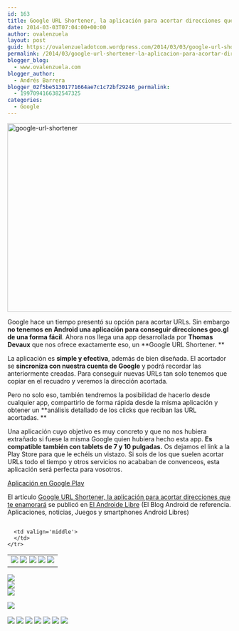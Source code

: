 ```yaml
---
id: 163
title: Google URL Shortener, la aplicación para acortar direcciones que te enamorará
date: 2014-03-03T07:04:00+00:00
author: ovalenzuela
layout: post
guid: https://ovalenzueladotcom.wordpress.com/2014/03/03/google-url-shortener-la-aplicacion-para-acortar-direcciones-que-te-enamorara
permalink: /2014/03/google-url-shortener-la-aplicacion-para-acortar-direcciones-que-te-enamorara.html
blogger_blog:
  - www.ovalenzuela.com
blogger_author:
  - Andrés Barrera
blogger_02f5be51301771664ae7c1c72bf29246_permalink:
  - 1997094166382547325
categories:
  - Google
---
```

[<img class="size-full wp-image-129596 aligncenter" alt="google-url-shortener" src="http://www.elandroidelibre.com/wp-content/uploads/2014/03/google-url-shortener.png" width="680" height="423" />](http://www.elandroidelibre.com/wp-content/uploads/2014/03/google-url-shortener.png)

Google hace un tiempo presentó su opción para acortar URLs. Sin embargo **no tenemos en Android una aplicación para conseguir direcciones goo.gl de una forma fácil**. Ahora nos llega una app desarrollada por **Thomas Devaux** que nos ofrece exactamente eso, un **Google URL Shortener. **

La aplicación es **simple y efectiva**, además de bien diseñada. El acortador se **sincroniza con nuestra cuenta de Google** y podrá recordar las anteriormente creadas. Para conseguir nuevas URLs tan solo tenemos que copiar en el recuadro y veremos la dirección acortada.

Pero no solo eso, también tendremos la posibilidad de hacerlo desde cualquier app, compartirlo de forma rápida desde la misma aplicación y obtener un **análisis detallado de los clicks que reciban las URL acortadas. **

Una aplicación cuyo objetivo es muy concreto y que no nos hubiera extrañado si fuese la misma Google quien hubiera hecho esta app. **Es compatible también con tablets de 7 y 10 pulgadas.** Os dejamos el link a la Play Store para que le echéis un vistazo. Si sois de los que suelen acortar URLs todo el tiempo y otros servicios no acababan de convenceos, esta aplicación será perfecta para vosotros.

<a target="_blank" href="https://play.google.com/store/apps/details?id=com.tdevaux.googleurlshortener">Aplicación en Google Play</a>

El artículo [Google URL Shortener, la aplicación para acortar direcciones que te enamorará](http://www.elandroidelibre.com/2014/03/google-url-shortener-la-aplicacion-para-acortar-direcciones-que-te-enamorara.html) se publicó en [El Androide Libre](http://www.elandroidelibre.com) (El Blog Android de referencia. Aplicaciones, noticias, Juegos y smartphones Android Libres)


<img width="1" height="1" src="http://rss.feedsportal.com/c/34005/f/617036/s/37b919dc/sc/15/mf.gif" border="0" /> 

<div>
  <table border='0'>
    <tr>
      <td valign='middle'>
        <a href="http://share.feedsportal.com/share/twitter/?u=http%3A%2F%2Fwww.elandroidelibre.com%2F2014%2F03%2Fgoogle-url-shortener-la-aplicacion-para-acortar-direcciones-que-te-enamorara.html&t=Google+URL+Shortener%2C+la+aplicaci%C3%B3n+para+acortar+direcciones+que+te+enamorar%C3%A1" target="_blank"><img src="http://res3.feedsportal.com/social/twitter.png" border="0" /></a> <a href="http://share.feedsportal.com/share/facebook/?u=http%3A%2F%2Fwww.elandroidelibre.com%2F2014%2F03%2Fgoogle-url-shortener-la-aplicacion-para-acortar-direcciones-que-te-enamorara.html&t=Google+URL+Shortener%2C+la+aplicaci%C3%B3n+para+acortar+direcciones+que+te+enamorar%C3%A1" target="_blank"><img src="http://res3.feedsportal.com/social/facebook.png" border="0" /></a> <a href="http://share.feedsportal.com/share/linkedin/?u=http%3A%2F%2Fwww.elandroidelibre.com%2F2014%2F03%2Fgoogle-url-shortener-la-aplicacion-para-acortar-direcciones-que-te-enamorara.html&t=Google+URL+Shortener%2C+la+aplicaci%C3%B3n+para+acortar+direcciones+que+te+enamorar%C3%A1" target="_blank"><img src="http://res3.feedsportal.com/social/linkedin.png" border="0" /></a> <a href="http://share.feedsportal.com/share/gplus/?u=http%3A%2F%2Fwww.elandroidelibre.com%2F2014%2F03%2Fgoogle-url-shortener-la-aplicacion-para-acortar-direcciones-que-te-enamorara.html&t=Google+URL+Shortener%2C+la+aplicaci%C3%B3n+para+acortar+direcciones+que+te+enamorar%C3%A1" target="_blank"><img src="http://res3.feedsportal.com/social/googleplus.png" border="0" /></a> <a href="http://share.feedsportal.com/share/email/?u=http%3A%2F%2Fwww.elandroidelibre.com%2F2014%2F03%2Fgoogle-url-shortener-la-aplicacion-para-acortar-direcciones-que-te-enamorara.html&t=Google+URL+Shortener%2C+la+aplicaci%C3%B3n+para+acortar+direcciones+que+te+enamorar%C3%A1" target="_blank"><img src="http://res3.feedsportal.com/social/email.png" border="0" /></a>
      </td>
      
      <td valign='middle'>
      </td>
    </tr>
  </table>
</div>

[<img src="http://da.feedsportal.com/r/187558417230/u/49/f/617036/c/34005/s/37b919dc/sc/15/rc/1/rc.img" border="0" />](http://da.feedsportal.com/r/187558417230/u/49/f/617036/c/34005/s/37b919dc/sc/15/rc/1/rc.htm)  
[<img src="http://da.feedsportal.com/r/187558417230/u/49/f/617036/c/34005/s/37b919dc/sc/15/rc/2/rc.img" border="0" />](http://da.feedsportal.com/r/187558417230/u/49/f/617036/c/34005/s/37b919dc/sc/15/rc/2/rc.htm)  
[<img src="http://da.feedsportal.com/r/187558417230/u/49/f/617036/c/34005/s/37b919dc/sc/15/rc/3/rc.img" border="0" />](http://da.feedsportal.com/r/187558417230/u/49/f/617036/c/34005/s/37b919dc/sc/15/rc/3/rc.htm)

[<img src="http://da.feedsportal.com/r/187558417230/u/49/f/617036/c/34005/s/37b919dc/a2.img" border="0" />](http://da.feedsportal.com/r/187558417230/u/49/f/617036/c/34005/s/37b919dc/a2.htm)
<img width="1" height="1" src="http://pi.feedsportal.com/r/187558417230/u/49/f/617036/c/34005/s/37b919dc/a2t.img" border="0" /> 

<div>
  <a href="http://feeds.feedburner.com/~ff/elandroidelibre?a=LaZoAyG97po:xi8KHaroHLw:ecdYMiMMAMM"><img src="http://feeds.feedburner.com/~ff/elandroidelibre?d=ecdYMiMMAMM" border="0" /></a> <a href="http://feeds.feedburner.com/~ff/elandroidelibre?a=LaZoAyG97po:xi8KHaroHLw:V_sGLiPBpWU"><img src="http://feeds.feedburner.com/~ff/elandroidelibre?i=LaZoAyG97po:xi8KHaroHLw:V_sGLiPBpWU" border="0" /></a> <a href="http://feeds.feedburner.com/~ff/elandroidelibre?a=LaZoAyG97po:xi8KHaroHLw:7Q72WNTAKBA"><img src="http://feeds.feedburner.com/~ff/elandroidelibre?d=7Q72WNTAKBA" border="0" /></a> <a href="http://feeds.feedburner.com/~ff/elandroidelibre?a=LaZoAyG97po:xi8KHaroHLw:dnMXMwOfBR0"><img src="http://feeds.feedburner.com/~ff/elandroidelibre?d=dnMXMwOfBR0" border="0" /></a> <a href="http://feeds.feedburner.com/~ff/elandroidelibre?a=LaZoAyG97po:xi8KHaroHLw:yIl2AUoC8zA"><img src="http://feeds.feedburner.com/~ff/elandroidelibre?d=yIl2AUoC8zA" border="0" /></a> <a href="http://feeds.feedburner.com/~ff/elandroidelibre?a=LaZoAyG97po:xi8KHaroHLw:qj6IDK7rITs"><img src="http://feeds.feedburner.com/~ff/elandroidelibre?d=qj6IDK7rITs" border="0" /></a> <a href="http://feeds.feedburner.com/~ff/elandroidelibre?a=LaZoAyG97po:xi8KHaroHLw:I9og5sOYxJI"><img src="http://feeds.feedburner.com/~ff/elandroidelibre?d=I9og5sOYxJI" border="0" /></a>
</div>

<img src="http://feeds.feedburner.com/~r/elandroidelibre/~4/LaZoAyG97po" height="1" width="1" />